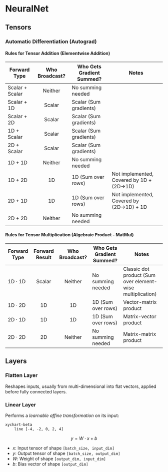 # NeuralNet

## Tensors
### Automatic Differentiation (Autograd)
#### Rules for Tensor Addition (Elementwise Addition)
| Forward Type | Who Broadcast? | Who Gets Gradient Summed? | Notes |
| --- | :---: | --- | --- |
| Scalar + Scalar | Neither | No summing needed | |
| Scalar + 1D | Scalar | Scalar (Sum gradients) | |
| Scalar + 2D | Scalar | Scalar (Sum gradients) | |
| 1D + Scalar | Scalar | Scalar (Sum gradients) | |
| 2D + Scalar | Scalar | Scalar (Sum gradients) | |
| 1D + 1D | Neither | No summing needed | |
| 1D + 2D | 1D | 1D (Sum over rows) | Not implemented, Covered by 1D + (2D&#8594;1D) |
| 2D + 1D | 1D | 1D (Sum over rows) | Not implemented, Covered by (2D&#8594;1D) + 1D |
| 2D + 2D | Neither | No summing needed | |

#### Rules for Tensor Multiplication (Algebraic Product - MatMul)
| Forward Type | Forward Result | Who Broadcast? | Who Gets Gradient Summed? | Notes |
| --- | :---: | :---: | --- | --- |
| 1D &#183; 1D | Scalar | Neither | No summing needed | Classic dot product (Sum over element-wise multiplication) |
| 1D &#183; 2D | 1D | 1D | 1D (Sum over rows) | Vector-matrix product |
| 2D &#183; 1D | 1D | 1D | 1D (Sum over rows) | Matrix-vector product |
| 2D &#183; 2D | 2D | Neither | No summing needed | Matrix-matrix product |

## Layers
### Flatten Layer
Reshapes inputs, usually from multi-dimensional into flat vectors, applied before fully connected layers.

### Linear Layer
Performs a *learnable affine transformation* on its input:
```mermaid
xychart-beta
    line [-4, -2, 0, 2, 4]
```
```math
y = W \cdot x + b
```
- $`x`$: Input tensor of shape `[batch_size, input_dim]`
- $`y`$: Output tensor of shape `[batch_size, output_dim]`
- $`W`$: Weight of shape `[output_dim, input_dim]`
- $`b`$: Bias vector of shape `[output_dim]`
